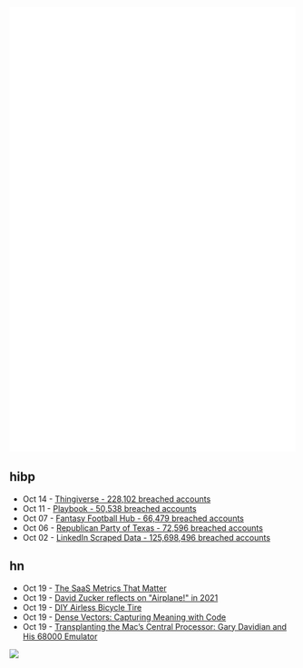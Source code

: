 ![Metrics](https://raw.githubusercontent.com/phixion/phixion/master/metrics.svg)

## hibp

<!--
for https://github.com/phixion/phixion/blob/main/.github/workflows/feeds.yml
-->
<!--START_SECTION:haveibeenpwnd-->
- Oct 14 - [Thingiverse - 228,102 breached accounts](https://haveibeenpwned.com/PwnedWebsites#Thingiverse)
- Oct 11 - [Playbook - 50,538 breached accounts](https://haveibeenpwned.com/PwnedWebsites#Playbook)
- Oct 07 - [Fantasy Football Hub - 66,479 breached accounts](https://haveibeenpwned.com/PwnedWebsites#FantasyFootballHub)
- Oct 06 - [Republican Party of Texas - 72,596 breached accounts](https://haveibeenpwned.com/PwnedWebsites#RepublicanPartyOfTexas)
- Oct 02 - [LinkedIn Scraped Data - 125,698,496 breached accounts](https://haveibeenpwned.com/PwnedWebsites#LinkedInScrape)
<!--END_SECTION:haveibeenpwnd-->

## hn

<!--
for https://github.com/phixion/phixion/blob/main/.github/workflows/feeds.yml
-->
<!--START_SECTION:hn-->
- Oct 19 - [The SaaS Metrics That Matter](https://sacks.substack.com/p/the-saas-metrics-that-matter)
- Oct 19 - [David Zucker reflects on "Airplane!" in 2021](https://www.commentary.org/articles/david-zucker/wokeness_destroys-comedy/)
- Oct 19 - [DIY Airless Bicycle Tire](https://www.core77.com/posts/110314/DIY-Airless-Bicycle-Tires)
- Oct 19 - [Dense Vectors: Capturing Meaning with Code](https://www.pinecone.io/learn/dense-vector-embeddings-nlp/)
- Oct 19 - [Transplanting the Mac’s Central Processor: Gary Davidian and His 68000 Emulator](https://computerhistory.org/blog/transplanting-the-macs-central-processor-gary-davidian-and-his-68000-emulator/)
<!--END_SECTION:hn-->

<!--
for https://yhype.me
-->
![](https://hit.yhype.me/github/profile?user_id=13013670)
